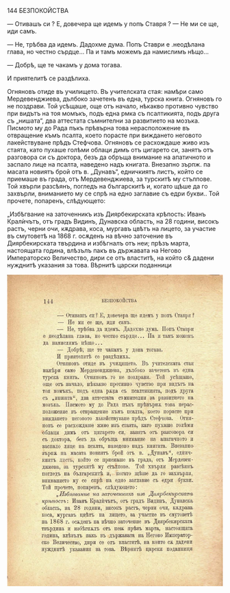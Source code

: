 ﻿144	БЕЗПОКОЙСТВА

— Отивашъ си ? Е, довечера ще идемъ у попъ Ставря ? — Не ми се ще, иди самъ.

— Не, трѣбва да идемъ. Дадохме дума. Попъ Ставри е .неодѣлана глава, но честно сърдце... Па и тамъ можемъ да намислимъ нѣщо...

— Добрѣ, ще те чакамъ у дома тогава.

И приятелитѣ се раздѣлиха.

Огняновъ отиде въ училището. Въ учителската стая: намѣри само Мердевенджиева, дълбоко зачетенъ въ една, турска книга. Огняновъ го не поздрави. Той усѣщаше, още отъ начало, нѣкакво противно чувство при видътъ на тоя момъкъ, подъ една рмка съ псалтикията, подъ друга съ „нишата“, два аттестата съмнителни за развитието на мозъка. Писмото му до Рада пъкъ прѣвърна това нерасположение въ отвращение къмъ псалта, което порасте при виждането неговото лакействуване прѣдъ Стефчова. Огняновъ се расхождаше живо изъ стаята, като пухаше голѣми облаци димъ отъ цигарето си, занятъ отъ разговора си съ доктора, безъ да обръща внимание на апатичното и заспало лице на псалта, наведено надъ книгата. Внезапно зърпж. па масата новиятъ брой отъ в. „Дунавъ“, едничкиятъ листъ, който се приемаше въ града, отъ Мердевенджиева, за турскитѣ му стълпове. Той хвърли разсѣянъ, погледъ на българскитѣ и, когато щѣше да го захвърли, вниманието му се спрѣ на едно заглавие съ едри букви.. Той прочете, попаренъ, слѣдующето:

„Избѣгвание на заточенникъ изъ Диярбекирската крѣпость: Иванъ Кралѝчътъ, отъ градъ Видинъ, Дунавска область, на 28 години, високъ растъ, черни очи, кѫдрава, коса, мургавъ цвѣтъ на лицето, за участие въ смутоветѣ на 1868 г. осѫденъ на вѣчно заточение въ Диярбекирската твърдина и избѣгналъ отъ неи; прѣзъ марта, настоящата година, влѣзълъ пакъ въ държавата на Негово Императорско Величество, дири се отъ властитѣ, на който с& дадени нужднитѣ указания за това. Вѣрнитѣ царски поданници

![original](../images/163.jpg)

